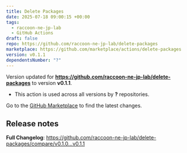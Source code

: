 ```yaml
---
title: Delete Packages
date: 2025-07-18 09:00:15 +00:00
tags:
  - raccoon-ne-jp-lab
  - GitHub Actions
draft: false
repo: https://github.com/raccoon-ne-jp-lab/delete-packages
marketplace: https://github.com/marketplace/actions/delete-packages
version: v0.1.1
dependentsNumber: "?"
---
```



Version updated for **https://github.com/raccoon-ne-jp-lab/delete-packages** to version **v0.1.1**.
- This action is used across all versions by **?** repositories.

Go to the [GitHub Marketplace](https://github.com/marketplace/actions/delete-packages) to find the latest changes.

## Release notes

**Full Changelog**: https://github.com/raccoon-ne-jp-lab/delete-packages/compare/v0.1.0...v0.1.1
